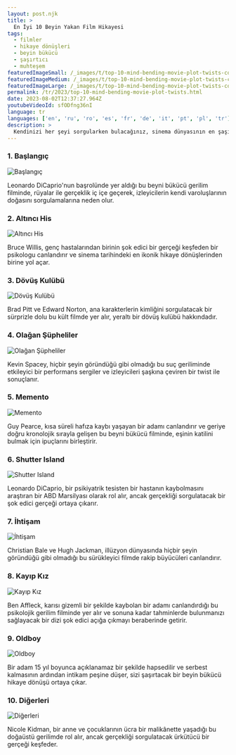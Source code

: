 ```yaml
---
layout: post.njk
title: >
  En İyi 10 Beyin Yakan Film Hikayesi
tags:
  - filmler
  - hikaye dönüşleri
  - beyin bükücü
  - şaşırtıcı
  - muhteşem
featuredImageSmall: /_images/t/top-10-mind-bending-movie-plot-twists-cover-tr-small.webp
featuredImageMedium: /_images/t/top-10-mind-bending-movie-plot-twists-cover-tr-medium.webp
featuredImageLarge: /_images/t/top-10-mind-bending-movie-plot-twists-cover-tr-large.webp
permalink: /tr/2023/top-10-mind-bending-movie-plot-twists.html
date: 2023-08-02T12:37:27.964Z
youtubeVideoId: sfODfng36nI
language: tr
languages: ['en', 'ru', 'ro', 'es', 'fr', 'de', 'it', 'pt', 'pl', 'tr']
description: >
  Kendinizi her şeyi sorgularken bulacağınız, sinema dünyasının en şaşırtıcı hikaye dönüşlerini içeren bu filmlerle beyninizin üstünde bir etki bırakmaya hazırlanın. Beyin bükücü zaman döngülerinden şaşırtıcı karakter açığa çıkarmalara kadar, bu filmler sizi sonuna kadar koltuğunuzun kenarında tutacak.
---
```


### 1. Başlangıç

![Başlangıç](/_images/7/7cce095ef6a215db1a834d7a4f05782d-medium.webp)

Leonardo DiCaprio'nun başrolünde yer aldığı bu beyni bükücü gerilim filminde, rüyalar ile gerçeklik iç içe geçerek, izleyicilerin kendi varoluşlarının doğasını sorgulamalarına neden olur.

### 2. Altıncı His

![Altıncı His](/_images/6/6131d971829dfc0c7cd75124f1a3dac3-medium.webp)

Bruce Willis, genç hastalarından birinin şok edici bir gerçeği keşfeden bir psikologu canlandırır ve sinema tarihindeki en ikonik hikaye dönüşlerinden birine yol açar.

### 3. Dövüş Kulübü

![Dövüş Kulübü](/_images/9/9fd45c33a3132bad70c0733c2c00fd47-medium.webp)

Brad Pitt ve Edward Norton, ana karakterlerin kimliğini sorgulatacak bir sürprizle dolu bu kült filmde yer alır, yeraltı bir dövüş kulübü hakkındadır.

### 4. Olağan Şüpheliler

![Olağan Şüpheliler](/_images/b/b7c02c4a070e3cfaab1b23bb07f9362c-medium.webp)

Kevin Spacey, hiçbir şeyin göründüğü gibi olmadığı bu suç geriliminde etkileyici bir performans sergiler ve izleyicileri şaşkına çeviren bir twist ile sonuçlanır.

### 5. Memento

![Memento](/_images/a/a6114332593aa58762c6d0a27c213b02-medium.webp)

Guy Pearce, kısa süreli hafıza kaybı yaşayan bir adamı canlandırır ve geriye doğru kronolojik sırayla gelişen bu beyni bükücü filminde, eşinin katilini bulmak için ipuçlarını birleştirir.

### 6. Shutter Island

![Shutter Island](/_images/e/eb5f054c9dbfd88ed20d7dfda7a7e418-medium.webp)

Leonardo DiCaprio, bir psikiyatrik tesisten bir hastanın kaybolmasını araştıran bir ABD Marsilyası olarak rol alır, ancak gerçekliği sorgulatacak bir şok edici gerçeği ortaya çıkarır.

### 7. İhtişam

![İhtişam](/_images/2/2f23c04221287ffcb9ef362c1d38515a-medium.webp)

Christian Bale ve Hugh Jackman, illüzyon dünyasında hiçbir şeyin göründüğü gibi olmadığı bu sürükleyici filmde rakip büyücüleri canlandırır.

### 8. Kayıp Kız

![Kayıp Kız](/_images/4/46666539a87b8f781d5623a9521db50f-medium.webp)

Ben Affleck, karısı gizemli bir şekilde kaybolan bir adamı canlandırdığı bu psikolojik gerilim filminde yer alır ve sonuna kadar tahminlerde bulunmanızı sağlayacak bir dizi şok edici açığa çıkmayı beraberinde getirir.

### 9. Oldboy

![Oldboy](/_images/3/385d5cac5ef9b6070399cb7dec37c7a8-medium.webp)

Bir adam 15 yıl boyunca açıklanamaz bir şekilde hapsedilir ve serbest kalmasının ardından intikam peşine düşer, sizi şaşırtacak bir beyin bükücü hikaye dönüşü ortaya çıkar.

### 10. Diğerleri

![Diğerleri](/_images/3/35063fb446c093f964bca970f2e96072-medium.webp)

Nicole Kidman, bir anne ve çocuklarının ücra bir malikânette yaşadığı bu doğaüstü gerilimde rol alır, ancak gerçekliği sorgulatacak ürkütücü bir gerçeği keşfeder.

